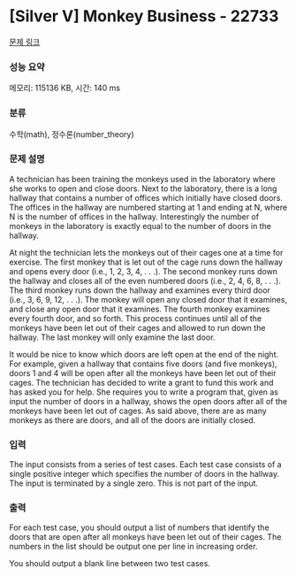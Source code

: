 # [Silver V] Monkey Business - 22733 

[문제 링크](https://www.acmicpc.net/problem/22733) 

### 성능 요약

메모리: 115136 KB, 시간: 140 ms

### 분류

수학(math), 정수론(number_theory)

### 문제 설명

<p>A technician has been training the monkeys used in the laboratory where she works to open and close doors. Next to the laboratory, there is a long hallway that contains a number of offices which initially have closed doors. The offices in the hallway are numbered starting at 1 and ending at N, where N is the number of offices in the hallway. Interestingly the number of monkeys in the laboratory is exactly equal to the number of doors in the hallway.</p>

<p>At night the technician lets the monkeys out of their cages one at a time for exercise. The first monkey that is let out of the cage runs down the hallway and opens every door (i.e., 1, 2, 3, 4, . . .). The second monkey runs down the hallway and closes all of the even numbered doors (i.e., 2, 4, 6, 8, . . .). The third monkey runs down the hallway and examines every third door (i.e., 3, 6, 9, 12, . . .). The monkey will open any closed door that it examines, and close any open door that it examines. The fourth monkey examines every fourth door, and so forth. This process continues until all of the monkeys have been let out of their cages and allowed to run down the hallway. The last monkey will only examine the last door.</p>

<p>It would be nice to know which doors are left open at the end of the night. For example, given a hallway that contains five doors (and five monkeys), doors 1 and 4 will be open after all the monkeys have been let out of their cages. The technician has decided to write a grant to fund this work and has asked you for help. She requires you to write a program that, given as input the number of doors in a hallway, shows the open doors after all of the monkeys have been let out of cages. As said above, there are as many monkeys as there are doors, and all of the doors are initially closed.</p>

### 입력 

 <p>The input consists from a series of test cases. Each test case consists of a single positive integer which specifies the number of doors in the hallway. The input is terminated by a single zero. This is not part of the input.</p>

### 출력 

 <p>For each test case, you should output a list of numbers that identify the doors that are open after all monkeys have been let out of their cages. The numbers in the list should be output one per line in increasing order.</p>

<p>You should output a blank line between two test cases.</p>

